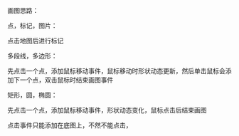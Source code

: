 画图思路：

点，标记，图片：

点击地图后进行标记



多段线，多边形：

先点击一个点，添加鼠标移动事件，鼠标移动时形状动态更新，然后单击鼠标会添加下一个点，双击鼠标时结束画图事件



矩形，圆，椭圆：

先点击一个点，添加鼠标移动事件，形状动态变化，鼠标点击后结束画图



点击事件只能添加在底图上，不然不能点击，



